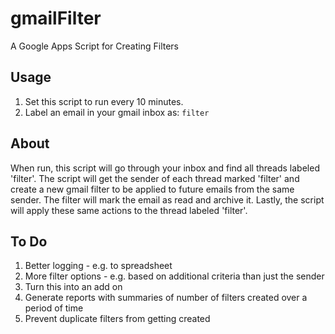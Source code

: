 # gmailFilter
A Google Apps Script for Creating Filters

## Usage
1. Set this script to run every 10 minutes.
2. Label an email in your gmail inbox as: `filter`

## About
When run, this script will go through your inbox and find all threads labeled 'filter'.
The script will get the sender of each thread marked 'filter' and create a new gmail filter to be applied to future emails from the same sender.
The filter will mark the email as read and archive it. Lastly, the script will apply these same actions to the thread labeled 'filter'.

## To Do
1. Better logging - e.g. to spreadsheet
2. More filter options - e.g. based on additional criteria than just the sender
3. Turn this into an add on
4. Generate reports with summaries of number of filters created over a period of time
5. Prevent duplicate filters from getting created
